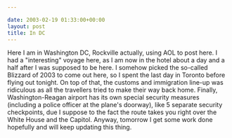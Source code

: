 ```yaml
---

date: 2003-02-19 01:33:00+00:00
layout: post
title: In DC
---
```


Here I am in Washington DC, Rockville actually, using AOL to post here. I had a "interesting" voyage here, as I am now in the hotel about a day and a half after I was supposed to be here. I somehow picked the so-called Blizzard of 2003 to come out here, so I spent the last day in Toronto before flying out tonight. On top of that, the customs and immigration line-up was ridiculous as all the travellers tried to make their way back home. Finally, Washington-Reagan airport has its own special security measures (including a police officer at the plane's doorway), like 5 separate security checkpoints, due I suppose to the fact the route takes you right over the White House and the Capitol. Anyway, tomorrow I get some work done hopefully and will keep updating this thing.
